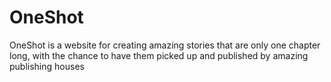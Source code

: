# OneShot
OneShot is a website for creating amazing stories that are only one chapter long, with the chance to have them picked up and published by amazing publishing houses
